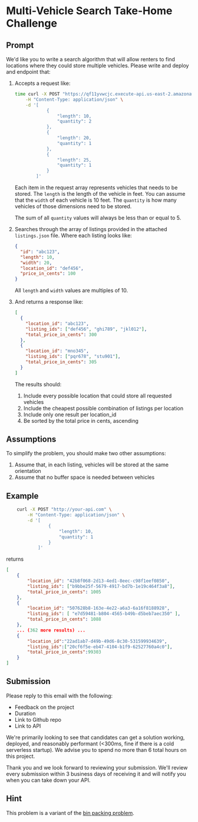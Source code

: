 # Multi-Vehicle Search Take-Home Challenge

## Prompt

We'd like you to write a search algorithm that will allow renters to find locations where they could store multiple vehicles. Please write and deploy and endpoint that:

1. Accepts a request like:

   ```bash
   time curl -X POST "https://qf11yvwcjc.execute-api.us-east-2.amazonaws.com/default/neighborAssessmentLambda" \
       -H "Content-Type: application/json" \
       -d '[
               {
                   "length": 10,
                   "quantity": 2
               },
               {
                   "length": 20,
                   "quantity": 1
               },
               {
                   "length": 25,
                   "quantity": 1
               }
           ]'
   ```

   Each item in the request array represents vehicles that needs to be stored. The `length` is the length of the vehicle in feet. You can assume that the `width` of each vehicle is 10 feet. The `quantity` is how many vehicles of those dimensions need to be stored.

   The sum of all `quantity` values will always be less than or equal to 5.

1. Searches through the array of listings provided in the attached `listings.json` file. Where each listing looks like:

   ```json
   {
     "id": "abc123",
     "length": 10,
     "width": 20,
     "location_id": "def456",
     "price_in_cents": 100
   }
   ```

   All `length` and `width` values are multiples of 10.

1. And returns a response like:
   ```json
   [
     {
       "location_id": "abc123",
       "listing_ids": ["def456", "ghi789", "jkl012"],
       "total_price_in_cents": 300
     },
     {
       "location_id": "mno345",
       "listing_ids": ["pqr678", "stu901"],
       "total_price_in_cents": 305
     }
   ]
   ```
   The results should:
   1. Include every possible location that could store all requested vehicles
   1. Include the cheapest possible combination of listings per location
   1. Include only one result per location_id
   1. Be sorted by the total price in cents, ascending

## Assumptions

To simplify the problem, you should make two other assumptions:

1. Assume that, in each listing, vehicles will be stored at the same orientation
1. Assume that no buffer space is needed between vehicles

## Example

```bash
    curl -X POST "http://your-api.com" \
        -H "Content-Type: application/json" \
        -d '[
                {
                    "length": 10,
                    "quantity": 1
                }
            ]'
```

returns

```json
[
    {
        "location_id": "42b8f068-2d13-4ed1-8eec-c98f1eef0850",
        "listing_ids": ["b9bbe25f-5679-4917-bd7b-1e19c464f3a8"],
        "total_price_in_cents": 1005
    },
    {
        "location_id": "507628b8-163e-4e22-a6a3-6a16f8188928",
        "listing_ids": [ "e7d59481-b804-4565-b49b-d5beb7aec350" ],
        "total_price_in_cents": 1088
    },
    ... (362 more results) ...
    {
        "location_id":"22ad1ab7-d49b-49d6-8c30-531599934639",
        "listing_ids":["20cf6f5e-eb47-4104-b1f9-62527760a4c0"],
        "total_price_in_cents":99303
    }
]
```

## Submission

Please reply to this email with the following:

- Feedback on the project
- Duration
- Link to Github repo
- Link to API

We're primarily looking to see that candidates can get a solution working, deployed, and reasonably performant (<300ms, fine if there is a cold serverless startup). We advise you to spend no more than 6 total hours on this project.

Thank you and we look forward to reviewing your submission. We'll review every submission within 3 business days of receiving it and will notify you when you can take down your API.

## Hint

This problem is a variant of the [bin packing problem](https://en.wikipedia.org/wiki/Bin_packing_problem).

